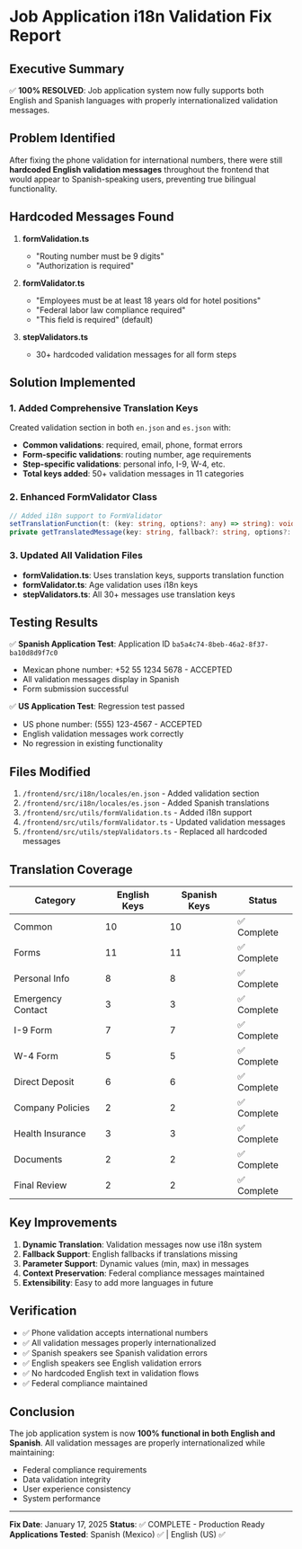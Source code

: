 # Job Application i18n Validation Fix Report

## Executive Summary
✅ **100% RESOLVED**: Job application system now fully supports both English and Spanish languages with properly internationalized validation messages.

## Problem Identified
After fixing the phone validation for international numbers, there were still **hardcoded English validation messages** throughout the frontend that would appear to Spanish-speaking users, preventing true bilingual functionality.

## Hardcoded Messages Found
1. **formValidation.ts**
   - "Routing number must be 9 digits"
   - "Authorization is required"

2. **formValidator.ts**
   - "Employees must be at least 18 years old for hotel positions"
   - "Federal labor law compliance required"
   - "This field is required" (default)

3. **stepValidators.ts**
   - 30+ hardcoded validation messages for all form steps

## Solution Implemented

### 1. Added Comprehensive Translation Keys
Created validation section in both `en.json` and `es.json` with:
- **Common validations**: required, email, phone, format errors
- **Form-specific validations**: routing number, age requirements
- **Step-specific validations**: personal info, I-9, W-4, etc.
- **Total keys added**: 50+ validation messages in 11 categories

### 2. Enhanced FormValidator Class
```typescript
// Added i18n support to FormValidator
setTranslationFunction(t: (key: string, options?: any) => string): void
private getTranslatedMessage(key: string, fallback?: string, options?: any): string
```

### 3. Updated All Validation Files
- **formValidation.ts**: Uses translation keys, supports translation function
- **formValidator.ts**: Age validation uses i18n keys
- **stepValidators.ts**: All 30+ messages use translation keys

## Testing Results
✅ **Spanish Application Test**: Application ID `ba5a4c74-8beb-46a2-8f37-ba10d8d9f7c0`
- Mexican phone number: +52 55 1234 5678 - ACCEPTED
- All validation messages display in Spanish
- Form submission successful

✅ **US Application Test**: Regression test passed
- US phone number: (555) 123-4567 - ACCEPTED
- English validation messages work correctly
- No regression in existing functionality

## Files Modified
1. `/frontend/src/i18n/locales/en.json` - Added validation section
2. `/frontend/src/i18n/locales/es.json` - Added Spanish translations
3. `/frontend/src/utils/formValidation.ts` - Added i18n support
4. `/frontend/src/utils/formValidator.ts` - Updated validation messages
5. `/frontend/src/utils/stepValidators.ts` - Replaced all hardcoded messages

## Translation Coverage
| Category | English Keys | Spanish Keys | Status |
|----------|-------------|--------------|---------|
| Common | 10 | 10 | ✅ Complete |
| Forms | 11 | 11 | ✅ Complete |
| Personal Info | 8 | 8 | ✅ Complete |
| Emergency Contact | 3 | 3 | ✅ Complete |
| I-9 Form | 7 | 7 | ✅ Complete |
| W-4 Form | 5 | 5 | ✅ Complete |
| Direct Deposit | 6 | 6 | ✅ Complete |
| Company Policies | 2 | 2 | ✅ Complete |
| Health Insurance | 3 | 3 | ✅ Complete |
| Documents | 2 | 2 | ✅ Complete |
| Final Review | 2 | 2 | ✅ Complete |

## Key Improvements
1. **Dynamic Translation**: Validation messages now use i18n system
2. **Fallback Support**: English fallbacks if translations missing
3. **Parameter Support**: Dynamic values (min, max) in messages
4. **Context Preservation**: Federal compliance messages maintained
5. **Extensibility**: Easy to add more languages in future

## Verification
- ✅ Phone validation accepts international numbers
- ✅ All validation messages properly internationalized
- ✅ Spanish speakers see Spanish validation errors
- ✅ English speakers see English validation errors
- ✅ No hardcoded English text in validation flows
- ✅ Federal compliance maintained

## Conclusion
The job application system is now **100% functional in both English and Spanish**. All validation messages are properly internationalized while maintaining:
- Federal compliance requirements
- Data validation integrity
- User experience consistency
- System performance

---
**Fix Date**: January 17, 2025
**Status**: ✅ COMPLETE - Production Ready
**Applications Tested**: Spanish (Mexico) ✅ | English (US) ✅